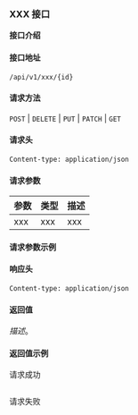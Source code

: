 ### XXX 接口 ###

**接口介绍**

#### 接口地址 ####

`/api/v1/xxx/{id}`

#### 请求方法 ####

`POST` | `DELETE` | `PUT` | `PATCH` | `GET`

#### 请求头 ####

```http
Content-type: application/json
```

#### 请求参数 ####

| 参数 | 类型 | 描述 |
| ---- | ---- | ---- |
| xxx  | xxx  | xxx  |

#### 请求参数示例 ####

#### 响应头 ####

```http
Content-type: application/json
```

#### 返回值 ####

*描述*。

#### 返回值示例 ####

请求成功

``` json
```

请求失败

```json
```
